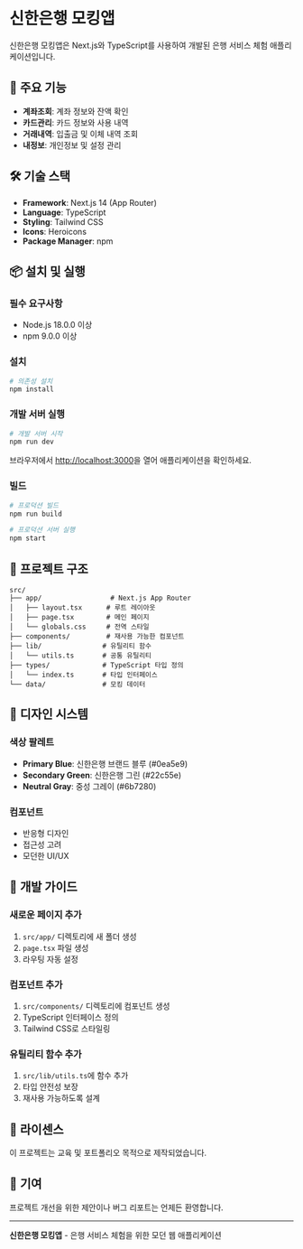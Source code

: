 # 신한은행 모킹앱

신한은행 모킹앱은 Next.js와 TypeScript를 사용하여 개발된 은행 서비스 체험 애플리케이션입니다.

## 🚀 주요 기능

- **계좌조회**: 계좌 정보와 잔액 확인
- **카드관리**: 카드 정보와 사용 내역
- **거래내역**: 입출금 및 이체 내역 조회
- **내정보**: 개인정보 및 설정 관리

## 🛠 기술 스택

- **Framework**: Next.js 14 (App Router)
- **Language**: TypeScript
- **Styling**: Tailwind CSS
- **Icons**: Heroicons
- **Package Manager**: npm

## 📦 설치 및 실행

### 필수 요구사항
- Node.js 18.0.0 이상
- npm 9.0.0 이상

### 설치
```bash
# 의존성 설치
npm install
```

### 개발 서버 실행
```bash
# 개발 서버 시작
npm run dev
```

브라우저에서 [http://localhost:3000](http://localhost:3000)을 열어 애플리케이션을 확인하세요.

### 빌드
```bash
# 프로덕션 빌드
npm run build

# 프로덕션 서버 실행
npm start
```

## 📁 프로젝트 구조

```
src/
├── app/                 # Next.js App Router
│   ├── layout.tsx      # 루트 레이아웃
│   ├── page.tsx        # 메인 페이지
│   └── globals.css     # 전역 스타일
├── components/         # 재사용 가능한 컴포넌트
├── lib/               # 유틸리티 함수
│   └── utils.ts       # 공통 유틸리티
├── types/             # TypeScript 타입 정의
│   └── index.ts       # 타입 인터페이스
└── data/              # 모킹 데이터
```

## 🎨 디자인 시스템

### 색상 팔레트
- **Primary Blue**: 신한은행 브랜드 블루 (#0ea5e9)
- **Secondary Green**: 신한은행 그린 (#22c55e)
- **Neutral Gray**: 중성 그레이 (#6b7280)

### 컴포넌트
- 반응형 디자인
- 접근성 고려
- 모던한 UI/UX

## 🔧 개발 가이드

### 새로운 페이지 추가
1. `src/app/` 디렉토리에 새 폴더 생성
2. `page.tsx` 파일 생성
3. 라우팅 자동 설정

### 컴포넌트 추가
1. `src/components/` 디렉토리에 컴포넌트 생성
2. TypeScript 인터페이스 정의
3. Tailwind CSS로 스타일링

### 유틸리티 함수 추가
1. `src/lib/utils.ts`에 함수 추가
2. 타입 안전성 보장
3. 재사용 가능하도록 설계

## 📝 라이센스

이 프로젝트는 교육 및 포트폴리오 목적으로 제작되었습니다.

## 🤝 기여

프로젝트 개선을 위한 제안이나 버그 리포트는 언제든 환영합니다.

---

**신한은행 모킹앱** - 은행 서비스 체험을 위한 모던 웹 애플리케이션
